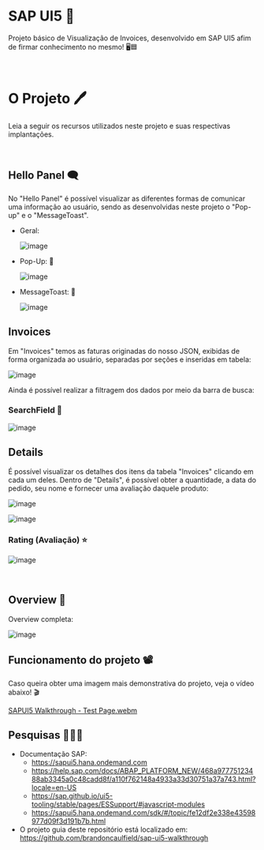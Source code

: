 # SAP UI5 🔵
Projeto básico de Visualização de Invoices, desenvolvido em SAP UI5 afim de firmar conhecimento no mesmo! 🖥🟦

<br>

# O Projeto 🖊
Leia a seguir os recursos utilizados neste projeto e suas respectivas implantações.

<br>

## Hello Panel 🗨

No "Hello Panel" é possível visualizar as diferentes formas de comunicar uma informação ao usuário, sendo as desenvolvidas neste projeto o "Pop-up" e o "MessageToast".

- Geral:

  ![image](https://user-images.githubusercontent.com/93789218/221628550-a788fbfa-2327-44b5-9ac3-03ea01358349.png)
  
- Pop-Up: 💬

  ![image](https://user-images.githubusercontent.com/93789218/221629510-a903a85b-6fc3-4608-ad1f-0ad7159dd5c8.png)

- MessageToast: 💬

  ![image](https://user-images.githubusercontent.com/93789218/221629592-963a33ed-c5e3-40b1-99c4-a632bcada287.png)


## Invoices
Em "Invoices" temos as faturas originadas do nosso JSON, exibidas de forma organizada ao usuário, separadas por seções e inseridas em tabela:

![image](https://user-images.githubusercontent.com/93789218/221633468-ab5bd6fa-0ea2-4ebb-ad49-caf251b4063b.png)

Ainda é possível realizar a filtragem dos dados por meio da barra de busca:

### SearchField 🔎
  ![image](https://user-images.githubusercontent.com/93789218/221635221-2cd5cca3-23a5-462f-877a-f89d63ee28e5.png)

## Details
É possível visualizar os detalhes dos itens da tabela "Invoices" clicando em cada um deles. Dentro de "Details", é possível obter a quantidade, a data do pedido, seu nome e fornecer uma avaliação daquele produto:

![image](https://user-images.githubusercontent.com/93789218/221639505-c14ab534-fe34-4f6b-8fc6-7600d88f1c8d.png)

![image](https://user-images.githubusercontent.com/93789218/221639824-a8ecfa39-4f85-4efd-be73-84dc6f122dfb.png)

### Rating (Avaliação) ⭐

![image](https://user-images.githubusercontent.com/93789218/221642087-d9f58445-1bfd-4a6a-aaed-9ab2e8a4af41.png)

<br>

## Overview 📌
Overview completa:

![image](https://user-images.githubusercontent.com/93789218/221628264-c4499050-66e0-4ef2-ab4d-7fc812249c62.png)


## Funcionamento do projeto 📽

Caso queira obter uma imagem mais demonstrativa do projeto, veja o vídeo abaixo! 🎬

[SAPUI5 Walkthrough - Test Page.webm](https://user-images.githubusercontent.com/93789218/221622134-edcb1246-ab8e-4948-82cc-4fad5b7f8333.webm)

## Pesquisas 🕵🏻‍♀️
- Documentação SAP:
  - https://sapui5.hana.ondemand.com
  - https://help.sap.com/docs/ABAP_PLATFORM_NEW/468a97775123488ab3345a0c48cadd8f/a110f762148a4933a33d30751a37a743.html?locale=en-US
  - https://sap.github.io/ui5-tooling/stable/pages/ESSupport/#javascript-modules
  - https://sapui5.hana.ondemand.com/sdk/#/topic/fe12df2e338e43598977d09f3d191b7b.html
- O projeto guia deste repositório está localizado em: https://github.com/brandoncaulfield/sap-ui5-walkthrough
